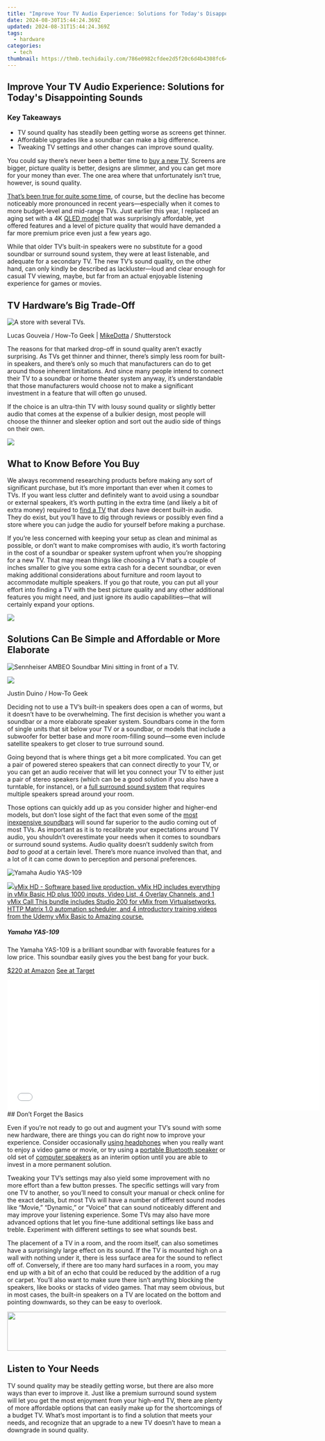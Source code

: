```yaml
---
title: "Improve Your TV Audio Experience: Solutions for Today's Disappointing Sounds"
date: 2024-08-30T15:44:24.369Z
updated: 2024-08-31T15:44:24.369Z
tags:
  - hardware
categories:
  - tech
thumbnail: https://thmb.techidaily.com/786e0982cfdee2d5f20c6d4b4308fc64b7f3b17fc6a8a55e95bfdc13a652344b.jpg
---
```


## Improve Your TV Audio Experience: Solutions for Today's Disappointing Sounds

### Key Takeaways

* TV sound quality has steadily been getting worse as screens get thinner.
* Affordable upgrades like a soundbar can make a big difference.
* Tweaking TV settings and other changes can improve sound quality.

 You could say there’s never been a better time to [buy a new TV](https://smart-video-creator.techidaily.com/jaycut-for-beginners-learn-how-to-edit-videos-online-for-free/). Screens are bigger, picture quality is better, designs are slimmer, and you can get more for your money than ever. The one area where that unfortunately isn’t true, however, is sound quality.

[That’s been true for quite some time](https://youtube-sure.techidaily.com/avigating-common-youtube-short-glitches/), of course, but the decline has become noticeably more pronounced in recent years—especially when it comes to more budget-level and mid-range TVs. Just earlier this year, I replaced an aging set with a 4K [QLED model](https://win11-tips.techidaily.com/swift-printer-removal-procedures-for-windows-11-users/) that was surprisingly affordable, yet offered features and a level of picture quality that would have demanded a far more premium price even just a few years ago.

 While that older TV’s built-in speakers were no substitute for a good soundbar or surround sound system, they were at least listenable, and adequate for a secondary TV. The new TV’s sound quality, on the other hand, can only kindly be described as lackluster—loud and clear enough for casual TV viewing, maybe, but far from an actual enjoyable listening experience for games or movies.

##  TV Hardware’s Big Trade-Off

![A store with several TVs.](https://static1.howtogeekimages.com/wordpress/wp-content/uploads/2024/05/a-store-with-several-tvs.jpg) 

Lucas Gouveia / How-To Geek | [MikeDotta](https://www.shutterstock.com/image-photo/bilbao-spain-july-2018-samsung-qled-1204273909) / Shutterstock

 The reasons for that marked drop-off in sound quality aren’t exactly surprising. As TVs get thinner and thinner, there’s simply less room for built-in speakers, and there’s only so much that manufacturers can do to get around those inherent limitations. And since many people intend to connect their TV to a soundbar or home theater system anyway, it’s understandable that those manufacturers would choose not to make a significant investment in a feature that will often go unused.

 If the choice is an ultra-thin TV with lousy sound quality or slightly better audio that comes at the expense of a bulkier design, most people will choose the thinner and sleeker option and sort out the audio side of things on their own.

<!-- affiliate ads begin -->
<a href="https://store.nero.com/order/checkout.php?PRODS=42296740&QTY=1&AFFILIATE=108875&CART=1"><img src="https://www.nero.com/nero-com-wAssets/img/banners/2023/biu/Nero_BackItUp_Screen_2.webp" border="0"></a>
<!-- affiliate ads end -->
##  What to Know Before You Buy

 We always recommend researching products before making any sort of significant purchase, but it’s more important than ever when it comes to TVs. If you want less clutter and definitely want to avoid using a soundbar or external speakers, it’s worth putting in the extra time (and likely a bit of extra money) required to [find a TV](https://some-guidance.techidaily.com/master-the-remastered-yakuza-3-for-pc-with-these-essential-stability-fixes/) that _does_ have decent built-in audio. They do exist, but you’ll have to dig through reviews or possibly even find a store where you can judge the audio for yourself before making a purchase.

 If you’re less concerned with keeping your setup as clean and minimal as possible, or don’t want to make compromises with audio, it’s worth factoring in the cost of a soundbar or speaker system upfront when you’re shopping for a new TV. That may mean things like choosing a TV that’s a couple of inches smaller to give you some extra cash for a decent soundbar, or even making additional considerations about furniture and room layout to accommodate multiple speakers. If you go that route, you can put all your effort into finding a TV with the best picture quality and any other additional features you might need, and just ignore its audio capabilities—that will certainly expand your options.

<!-- affiliate ads begin -->
<a href="https://secure.2checkout.com/order/checkout.php?PRODS=4729320&QTY=1&AFFILIATE=108875&CART=1"><img src="https://secure.avangate.com/images/merchant/f7f07e7dab09533bc71247a5b29a7373/products/2_iDeviceMessageBox.png" border="0"></a>
<!-- affiliate ads end -->
##  Solutions Can Be Simple and Affordable or More Elaborate

![Sennheiser AMBEO Soundbar Mini sitting in front of a TV.](https://static1.howtogeekimages.com/wordpress/wp-content/uploads/2024/07/53153976228_8dbbce28c9_o.jpg) 

<!-- affiliate ads begin -->
<a href="https://secure.2checkout.com/order/checkout.php?PRODS=35038891&QTY=1&AFFILIATE=108875&CART=1"><img src="https://www.dupinout.com/wp-content/uploads/2021/12/DupInOut-New-Duplicate-Scan-Tab.png" border="0"></a>
<!-- affiliate ads end -->
Justin Duino / How-To Geek

 Deciding not to use a TV’s built-in speakers does open a can of worms, but it doesn’t have to be overwhelming. The first decision is whether you want a soundbar or a more elaborate speaker system. Soundbars come in the form of single units that sit below your TV or a soundbar, or models that include a subwoofer for better base and more room-filling sound—some even include satellite speakers to get closer to true surround sound.

 Going beyond that is where things get a bit more complicated. You can get a pair of powered stereo speakers that can connect directly to your TV, or you can get an audio receiver that will let you connect your TV to either just a pair of stereo speakers (which can be a good solution if you also have a turntable, for instance), or a [full surround sound system](https://hardware-reviews.techidaily.com/aoc-unveils-powerhouse-triad-the-u3-graphic-pro-monitors-for-professionals/) that requires multiple speakers spread around your room.

 Those options can quickly add up as you consider higher and higher-end models, but don’t lose sight of the fact that even some of the [most inexpensive soundbars](https://extra-hints.techidaily.com/action-cameras-showdown-gopro-hero5-black-clashes-with-yi-4ks-latest/) will sound far superior to the audio coming out of most TVs. As important as it is to recalibrate your expectations around TV audio, you shouldn’t overestimate your needs when it comes to soundbars or surround sound systems. Audio quality doesn’t suddenly switch from _bad_ to _good_ at a certain level. There’s more nuance involved than that, and a lot of it can come down to perception and personal preferences.

![Yamaha Audio YAS-109](https://static1.howtogeekimages.com/wordpress/wp-content/uploads/2024/01/yamaha-audio-yas-109.png) 

<!-- affiliate ads begin -->
<a href="https://secure.2checkout.com/order/checkout.php?PRODS=4718730&QTY=1&AFFILIATE=108875&CART=1"> <img src="https://secure.avangate.com/images/merchant/ce9a6fb2becc2d235e62b125e9260102/products/copy_vMixCallScreenshot1-large.jpg" border="0">vMix HD - Software based live production. vMix HD includes everything in vMix Basic HD plus 1000 inputs, Video List, 4 Overlay Channels, and 1 vMix Call 
This bundle includes Studio 200 for vMix from Virtualsetworks, HTTP Matrix 1.0 automation scheduler, and 4 introductory training videos from the Udemy vMix Basic to Amazing course. </a>
<!-- affiliate ads end -->
#####  Yamaha YAS-109

The Yamaha YAS-109 is a brilliant soundbar with favorable features for a low price. This soundbar easily gives you the best bang for your buck.

[$220 at Amazon](https://www.amazon.com/Yamaha-YAS-109-Subwoofers-Bluetooth-Control/dp/B07T17918N?tag=hotoge-20&ascsubtag=UUhtgUeUpU2003995&asc%5Frefurl=https%3A%2F%2Fwww.howtogeek.com%2Ftvs-sound-worse-than-ever-but-you-have-options%2F&asc%5Fcampaign=Evergreen) [See at Target](https://shop-links.co/link/?exclusive=1&publisher_slug=itechdaily19598&url=https%3A%2F%2Fwww.target.com%2Fp%2Fyamaha%255Fyas109%255Fsound%255F%2F-%2FA-76767914) 

<!-- affiliate ads begin -->
<iframe id="iframe_672" src="//a.impactradius-go.com/gen-ad-code/5597632/1959812/17834/" width="720" height="300" scrolling="no" frameborder="0" marginheight="0" marginwidth="0"></iframe>
<!-- affiliate ads end -->
##  Don’t Forget the Basics

 Even if you’re not ready to go out and augment your TV’s sound with some new hardware, there are things you can do right now to improve your experience. Consider occasionally [using headphones](https://extra-hints.techidaily.com/aggregate-video-pieces-into-lists/) when you really want to enjoy a video game or movie, or try using a [portable Bluetooth speaker](https://some-guidance.techidaily.com/unlock-the-power-of-pinterest-top-5-free-extractors-at-hand-for-2024/) or old set of [computer speakers](https://some-approaches.techidaily.com/new-synergizing-visual-cues-with-the-right-musical-choices/) as an interim option until you are able to invest in a more permanent solution.

 Tweaking your TV’s settings may also yield some improvement with no more effort than a few button presses. The specific settings will vary from one TV to another, so you’ll need to consult your manual or check online for the exact details, but most TVs will have a number of different sound modes like “Movie,” “Dynamic,” or “Voice” that can sound noticeably different and may improve your listening experience. Some TVs may also have more advanced options that let you fine-tune additional settings like bass and treble. Experiment with different settings to see what sounds best.

 The placement of a TV in a room, and the room itself, can also sometimes have a surprisingly large effect on its sound. If the TV is mounted high on a wall with nothing under it, there is less surface area for the sound to reflect off of. Conversely, if there are too many hard surfaces in a room, you may end up with a bit of an echo that could be reduced by the addition of a rug or carpet. You’ll also want to make sure there isn’t anything blocking the speakers, like books or stacks of video games. That may seem obvious, but in most cases, the built-in speakers on a TV are located on the bottom and pointing downwards, so they can be easy to overlook.

<!-- affiliate ads begin -->
<a href="https://laganoo.pxf.io/c/5597632/1657399/16446" target="_top" id="1657399"><img src="//a.impactradius-go.com/display-ad/16446-1657399" border="0" alt="" width="728" height="90"/></a><img height="0" width="0" src="https://imp.pxf.io/i/5597632/1657399/16446" style="position:absolute;visibility:hidden;" border="0" />
<!-- affiliate ads end -->
##  Listen to Your Needs

 TV sound quality may be steadily getting worse, but there are also more ways than ever to improve it. Just like a premium surround sound system will let you get the most enjoyment from your high-end TV, there are plenty of more affordable options that can easily make up for the shortcomings of a budget TV. What’s most important is to find a solution that meets your needs, and recognize that an upgrade to a new TV doesn’t have to mean a downgrade in sound quality.

<ins class="adsbygoogle"
     style="display:block"
     data-ad-format="autorelaxed"
     data-ad-client="ca-pub-7571918770474297"
     data-ad-slot="1223367746"></ins>



<ins class="adsbygoogle"
     style="display:block"
     data-ad-client="ca-pub-7571918770474297"
     data-ad-slot="8358498916"
     data-ad-format="auto"
     data-full-width-responsive="true"></ins>


